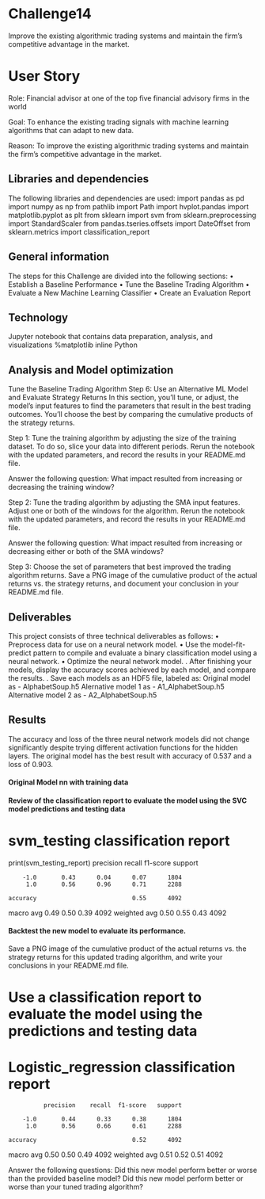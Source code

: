 # Challenge14 
Improve the existing algorithmic trading systems and maintain the firm’s competitive advantage in the market. 

# User Story

Role: Financial advisor at one of the top five financial advisory firms in the world

Goal: To enhance the existing trading signals with machine learning algorithms that can adapt to new data.

Reason: To improve the existing algorithmic trading systems and maintain the firm’s competitive advantage in the market. 

## Libraries and dependencies
The following libraries and dependencies are used:
import pandas as pd
import numpy as np
from pathlib import Path
import hvplot.pandas
import matplotlib.pyplot as plt
from sklearn import svm
from sklearn.preprocessing import StandardScaler
from pandas.tseries.offsets import DateOffset
from sklearn.metrics import classification_report


## General information
The steps for this Challenge are divided into the following sections:
• Establish a Baseline Performance
• Tune the Baseline Trading Algorithm
• Evaluate a New Machine Learning Classifier
• Create an Evaluation Report


## Technology
Jupyter notebook that contains data preparation, analysis, and visualizations %matplotlib inline Python


## Analysis and Model optimization
Tune the Baseline Trading Algorithm
Step 6: Use an Alternative ML Model and Evaluate Strategy Returns
In this section, you’ll tune, or adjust, the model’s input features to find the parameters that result in the best trading outcomes. You’ll choose the best by comparing the cumulative products of the strategy returns.

Step 1: Tune the training algorithm by adjusting the size of the training dataset.
To do so, slice your data into different periods. Rerun the notebook with the updated parameters, and record the results in your README.md file.

Answer the following question: What impact resulted from increasing or decreasing the training window?

Step 2: Tune the trading algorithm by adjusting the SMA input features.
Adjust one or both of the windows for the algorithm. Rerun the notebook with the updated parameters, and record the results in your README.md file.

Answer the following question: What impact resulted from increasing or decreasing either or both of the SMA windows?

Step 3: Choose the set of parameters that best improved the trading algorithm returns.
Save a PNG image of the cumulative product of the actual returns vs. the strategy returns, and document your conclusion in your README.md file.


## Deliverables
This project consists of three technical deliverables as follows:
• Preprocess data for use on a neural network model.
• Use the model-fit-predict pattern to compile and evaluate a binary classification model using a neural network.
• Optimize the neural network model.
. After finishing your models, display the accuracy scores achieved by each model, and compare the results. 
. Save each models as an HDF5 file, labeled as:
   Original model as -  AlphabetSoup.h5
   Alernative model 1 as - A1_AlphabetSoup.h5
   Alternative model 2 as - A2_AlphabetSoup.h5
   
## Results
The accuracy and loss of the three neural network models did not change significantly despite trying different activation functions for the hidden layers. The original model has the best result with accuracy of 0.537 and a loss of 0.903.

#### Original Model nn with training data


####  Review of the classification report to evaluate the model using the SVC model predictions and testing data
# svm_testing classification report
print(svm_testing_report)
              precision    recall  f1-score   support

        -1.0       0.43      0.04      0.07      1804
         1.0       0.56      0.96      0.71      2288

    accuracy                           0.55      4092
   macro avg       0.49      0.50      0.39      4092
weighted avg       0.50      0.55      0.43      4092



#### Backtest the new model to evaluate its performance.
Save a PNG image of the cumulative product of the actual returns vs. the strategy returns for this updated trading algorithm, and write your conclusions in your README.md file.



# Use a classification report to evaluate the model using the predictions and testing data
# Logistic_regression classification report
              precision    recall  f1-score   support

        -1.0       0.44      0.33      0.38      1804
         1.0       0.56      0.66      0.61      2288

    accuracy                           0.52      4092
   macro avg       0.50      0.50      0.49      4092
weighted avg       0.51      0.52      0.51      4092


Answer the following questions: Did this new model perform better or worse than the provided baseline model? Did this new model perform better or worse than your tuned trading algorithm?